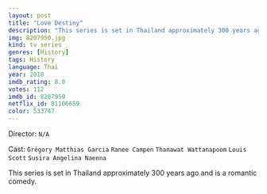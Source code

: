 ```yaml
---
layout: post
title: "Love Destiny"
description: "This series is set in Thailand approximately 300 years ago and is a romantic comedy..."
img: 8207950.jpg
kind: tv series
genres: [History]
tags: History 
language: Thai
year: 2018
imdb_rating: 8.0
votes: 112
imdb_id: 8207950
netflix_id: 81106659
color: 533747
---
```

Director: `N/A`  

Cast: `Grégory Matthias Garcia` `Ranee Campen` `Thanawat Wattanapoom` `Louis Scott` `Susira Angelina Naenna` 

This series is set in Thailand approximately 300 years ago and is a romantic comedy.